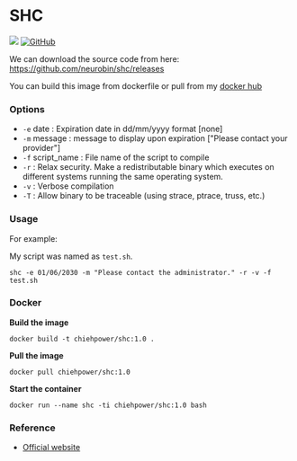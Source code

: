 # SHC
[![](https://img.shields.io/badge/Author-Chieh-blue?style=for-the-badge&logo=appveyor)](https://github.com/chiehpower) [![GitHub](https://img.shields.io/badge/Docker-v1.0-%23121011.svg?style=for-the-badge&logo=docker&logoColor=white)](https://hub.docker.com/repository/docker/chiehpower/shc/general)

We can download the source code from here: https://github.com/neurobin/shc/releases

You can build this image from dockerfile or pull from my [docker hub](https://hub.docker.com/repository/docker/chiehpower/shc/general)

### Options

- `-e` date : Expiration date in dd/mm/yyyy format [none]
- `-m` message : message to display upon expiration ["Please contact your provider"]
- `-f` script_name : File name of the script to compile
- `-r` : Relax security. Make a redistributable binary which executes on different systems running the same operating system.
- `-v` : Verbose compilation
- `-T` : Allow binary to be traceable (using strace, ptrace, truss, etc.)

### Usage

For example:

My script was named as `test.sh`.

```
shc -e 01/06/2030 -m "Please contact the administrator." -r -v -f test.sh
```

### Docker

**Build the image**

```
docker build -t chiehpower/shc:1.0 .
```

**Pull the image**

```
docker pull chiehpower/shc:1.0
```

**Start the container**

```
docker run --name shc -ti chiehpower/shc:1.0 bash 
```

### Reference

- [Official website](https://linux.die.net/man/1/shc)